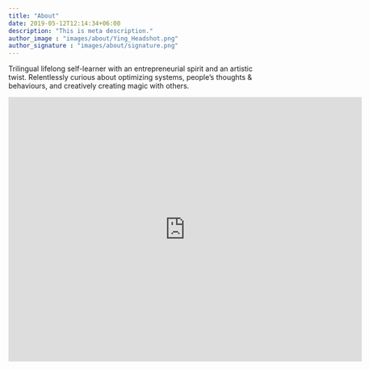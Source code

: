 ```yaml
---
title: "About"
date: 2019-05-12T12:14:34+06:00
description: "This is meta description."
author_image : "images/about/Ying_Headshot.png"
author_signature : "images/about/signature.png"
---
```


Trilingual lifelong self-learner with an entrepreneurial spirit and an artistic twist. Relentlessly curious about optimizing systems, people’s thoughts & behaviours, and creatively creating magic with others.

<!-- SnapWidget -->
<iframe src="https://snapwidget.com/embed/901869" class="snapwidget-widget" allowtransparency="true" frameborder="0" scrolling="no" style="border:none; overflow:hidden;  width:700px; height:525px"></iframe>